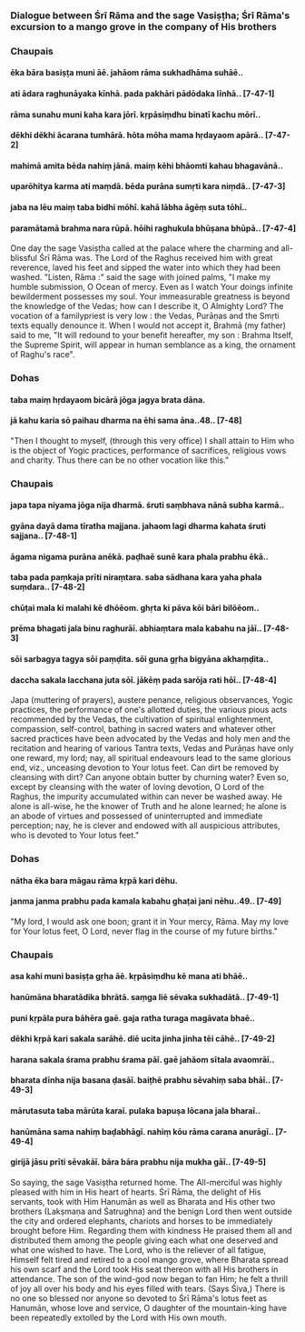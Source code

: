 ### Dialogue between Śrī Rāma and the sage Vasiṣṭha; Śrī Rāma's excursion to a mango grove in the company of His brothers

### Chaupais

#### ēka bāra basiṣṭa muni āē. jahāom rāma sukhadhāma suhāē..
#### ati ādara raghunāyaka kīnhā. pada pakhāri pādōdaka līnhā.. [7-47-1]
#### rāma sunahu muni kaha kara jōrī. kṛpāsiṃdhu binatī kachu mōrī..
#### dēkhi dēkhi ācarana tumhārā. hōta mōha mama hṛdayaom apārā.. [7-47-2]
#### mahimā amita bēda nahiṃ jānā. maiṃ kēhi bhāomti kahau bhagavānā..
#### uparōhitya karma ati maṃdā. bēda purāna sumṛti kara niṃdā.. [7-47-3]
#### jaba na lēu maiṃ taba bidhi mōhī. kahā lābha āgēṃ suta tōhī..
#### paramātamā brahma nara rūpā. hōihi raghukula bhūṣana bhūpā.. [7-47-4]

One day the sage Vasiṣṭha called at the palace where the charming and all-blissful Śrī Rāma was. The Lord of the Raghus received him with great reverence, laved his feet and sipped the water into which they had been washed. "Listen, Rāma :" said the sage with joined palms, "I make my humble submission, O Ocean of mercy. Even as I watch Your doings infinite bewilderment possesses my soul. Your immeasurable greatness is beyond the knowledge of the Vedas; how can I describe it, O Almighty Lord? The vocation of a familypriest is very low : the Vedas, Purāṇas and the Smṛti texts equally denounce it. When I would not accept it, Brahmā (my father) said to me, "It will redound to your benefit hereafter, my son : Brahma Itself, the Supreme Spirit, will appear in human semblance as a king, the ornament of Raghu's race".

### Dohas

#### taba maiṃ hṛdayaom bicārā jōga jagya brata dāna.
#### jā kahu karia sō paihau dharma na ēhi sama āna..48.. [7-48]

"Then I thought to myself, (through this very office) I shall attain to Him who is the object of Yogic practices, performance of sacrifices, religious vows and charity. Thus there can be no other vocation like this."

### Chaupais

#### japa tapa niyama jōga nija dharmā. śruti saṃbhava nānā subha karmā..
#### gyāna dayā dama tīratha majjana. jahaom lagi dharma kahata śruti sajjana.. [7-48-1]
#### āgama nigama purāna anēkā. paḍhaē sunē kara phala prabhu ēkā..
#### taba pada paṃkaja prīti niraṃtara. saba sādhana kara yaha phala suṃdara.. [7-48-2]
#### chūṭai mala ki malahi kē dhōēom. ghṛta ki pāva kōi bāri bilōēom..
#### prēma bhagati jala binu raghurāī. abhiaṃtara mala kabahu na jāī.. [7-48-3]
#### sōi sarbagya tagya sōi paṃḍita. sōi guna gṛha bigyāna akhaṃḍita..
#### daccha sakala lacchana juta sōī. jākēṃ pada sarōja rati hōī.. [7-48-4]

Japa (muttering of prayers), austere penance, religious observances, Yogic practices, the performance of one's allotted duties, the various pious acts recommended by the Vedas, the cultivation of spiritual enlightenment, compassion, self-control, bathing in sacred waters and whatever other sacred practices have been advocated by the Vedas and holy men and the recitation and hearing of various Tantra texts, Vedas and Purāṇas have only one reward, my lord; nay, all spiritual endeavours lead to the same glorious end, viz., unceasing devotion to Your lotus feet. Can dirt be removed by cleansing with dirt? Can anyone obtain butter by churning water? Even so, except by cleansing with the water of loving devotion, O Lord of the Raghus, the impurity accumulated within can never be washed away. He alone is all-wise, he the knower of Truth and he alone learned; he alone is an abode of virtues and possessed of uninterrupted and immediate perception; nay, he is clever and endowed with all auspicious attributes, who is devoted to Your lotus feet."

### Dohas

#### nātha ēka bara māgau rāma kṛpā kari dēhu.
#### janma janma prabhu pada kamala kabahu ghaṭai jani nēhu..49.. [7-49]

"My lord, I would ask one boon; grant it in Your mercy, Rāma. May my love for Your lotus feet, O Lord, never flag in the course of my future births."

### Chaupais

#### asa kahi muni basiṣṭa gṛha āē. kṛpāsiṃdhu kē mana ati bhāē..
#### hanūmāna bharatādika bhrātā. saṃga liē sēvaka sukhadātā.. [7-49-1]
#### puni kṛpāla pura bāhēra gaē. gaja ratha turaga magāvata bhaē..
#### dēkhi kṛpā kari sakala sarāhē. diē ucita jinha jinha tēi cāhē.. [7-49-2]
#### harana sakala śrama prabhu śrama pāī. gaē jahāom sītala avaomrāī..
#### bharata dīnha nija basana ḍasāī. baiṭhē prabhu sēvahiṃ saba bhāī.. [7-49-3]
#### mārutasuta taba mārūta karaī. pulaka bapuṣa lōcana jala bharaī..
#### hanūmāna sama nahiṃ baḍabhāgī. nahiṃ kōu rāma carana anurāgī.. [7-49-4]
#### girijā jāsu prīti sēvakāī. bāra bāra prabhu nija mukha gāī.. [7-49-5]

So saying, the sage Vasiṣṭha returned home. The All-merciful was highly pleased with him in His heart of hearts. Śrī Rāma, the delight of His servants, took with Him Hanumān as well as Bharata and His other two brothers (Lakṣmaṇa and Śatrughna) and the benign Lord then went outside the city and ordered elephants, chariots and horses to be immediately brought before Him. Regarding them with kindness He praised them all and distributed them among the people giving each what one deserved and what one wished to have. The Lord, who is the reliever of all fatigue, Himself felt tired and retired to a cool mango grove, where Bharata spread his own scarf and the Lord took His seat thereon with all His brothers in attendance. The son of the wind-god now began to fan Him; he felt a thrill of joy all over his body and his eyes filled with tears. (Says Śiva,) There is no one so blessed nor anyone so devoted to Śrī Rāma's lotus feet as Hanumān, whose love and service, O daughter of the mountain-king have been repeatedly extolled by the Lord with His own mouth.